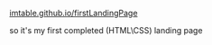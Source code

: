 [imtable.github.io/firstLandingPage](https://imtable.github.io/firstLandingPage/)

so it's my first completed (HTML\CSS) landing page
